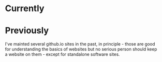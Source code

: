 # Currently

# Previously

I've mainted several github.io sites in the past, in principle - those are good for understanding the basics of websites but no serious person should keep a website on them - except for standalone software sites.
